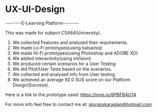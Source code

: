 # UX-UI-Design

--------E-Learning Platform--------

This was made for subject CS464(University).


1) We collected Features and analysed their requirements.
2) We made Lo-Fi prototypes(using balsamiq)
3) We made Hi-Fi prototypes(using Photoshop and ADOBE XD)
4) We added interactivity(using inVision)
5) We produced certain scenarios for a User Testing
6) We did Pilot/User Tests based on the scenarios.
7) We collected and analysed info from User testing.
8) We achieved an average 92.0 SUS score on our Platform Design(Success).

Here is a link to the prototype used: https://invis.io/6PBFB4U74

For more info feel free to contact me at: giorgoskaragian@hotmail.com
